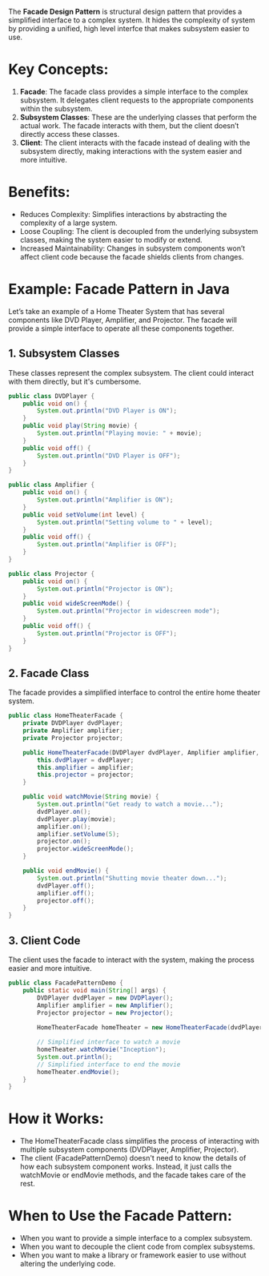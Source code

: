  The **Facade Design Pattern** is structural design pattern that provides a simplified interface to a complex system. It hides the complexity of system by providing a unified, high level interfce that makes subsystem easier to use.

# Key Concepts:
1. **Facade**: The facade class provides a simple interface to the complex subsystem. It delegates client requests to the appropriate components within the subsystem.
2. **Subsystem Classes**: These are the underlying classes that perform the actual work. The facade interacts with them, but the client doesn’t directly access these classes.
3. **Client**: The client interacts with the facade instead of dealing with the subsystem directly, making interactions with the system easier and more intuitive.

# Benefits:
- Reduces Complexity: Simplifies interactions by abstracting the complexity of a large system.
- Loose Coupling: The client is decoupled from the underlying subsystem classes, making the system easier to modify or extend.
- Increased Maintainability: Changes in subsystem components won’t affect client code because the facade shields clients from changes.

# Example: Facade Pattern in Java
Let’s take an example of a Home Theater System that has several components like DVD Player, Amplifier, and Projector. The facade will provide a simple interface to operate all these components together.

## 1. Subsystem Classes
These classes represent the complex subsystem. The client could interact with them directly, but it's cumbersome.

```java
public class DVDPlayer {
    public void on() {
        System.out.println("DVD Player is ON");
    }
    public void play(String movie) {
        System.out.println("Playing movie: " + movie);
    }
    public void off() {
        System.out.println("DVD Player is OFF");
    }
}

public class Amplifier {
    public void on() {
        System.out.println("Amplifier is ON");
    }
    public void setVolume(int level) {
        System.out.println("Setting volume to " + level);
    }
    public void off() {
        System.out.println("Amplifier is OFF");
    }
}

public class Projector {
    public void on() {
        System.out.println("Projector is ON");
    }
    public void wideScreenMode() {
        System.out.println("Projector in widescreen mode");
    }
    public void off() {
        System.out.println("Projector is OFF");
    }
}
```

## 2. Facade Class
The facade provides a simplified interface to control the entire home theater system.

```java
public class HomeTheaterFacade {
    private DVDPlayer dvdPlayer;
    private Amplifier amplifier;
    private Projector projector;

    public HomeTheaterFacade(DVDPlayer dvdPlayer, Amplifier amplifier, Projector projector) {
        this.dvdPlayer = dvdPlayer;
        this.amplifier = amplifier;
        this.projector = projector;
    }

    public void watchMovie(String movie) {
        System.out.println("Get ready to watch a movie...");
        dvdPlayer.on();
        dvdPlayer.play(movie);
        amplifier.on();
        amplifier.setVolume(5);
        projector.on();
        projector.wideScreenMode();
    }

    public void endMovie() {
        System.out.println("Shutting movie theater down...");
        dvdPlayer.off();
        amplifier.off();
        projector.off();
    }
}
```

## 3. Client Code
The client uses the facade to interact with the system, making the process easier and more intuitive.

```java
public class FacadePatternDemo {
    public static void main(String[] args) {
        DVDPlayer dvdPlayer = new DVDPlayer();
        Amplifier amplifier = new Amplifier();
        Projector projector = new Projector();
        
        HomeTheaterFacade homeTheater = new HomeTheaterFacade(dvdPlayer, amplifier, projector);

        // Simplified interface to watch a movie
        homeTheater.watchMovie("Inception");
        System.out.println();
        // Simplified interface to end the movie
        homeTheater.endMovie();
    }
}
```

# How it Works:
- The HomeTheaterFacade class simplifies the process of interacting with multiple subsystem components (DVDPlayer, Amplifier, Projector).
- The client (FacadePatternDemo) doesn't need to know the details of how each subsystem component works. Instead, it just calls the watchMovie or endMovie methods, and the facade takes care of the rest.

# When to Use the Facade Pattern:
- When you want to provide a simple interface to a complex subsystem.
- When you want to decouple the client code from complex subsystems.
- When you want to make a library or framework easier to use without altering the underlying code.

